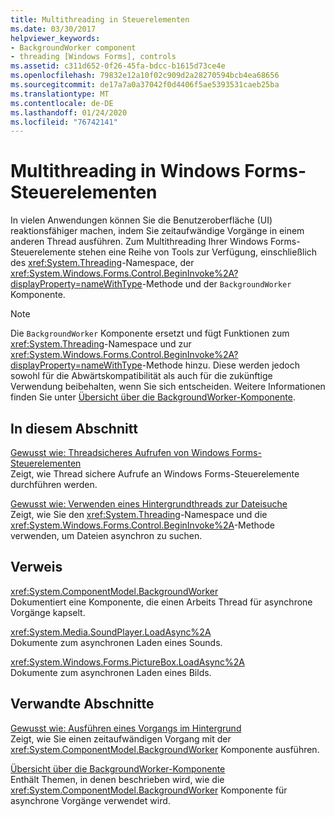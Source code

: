 ```yaml
---
title: Multithreading in Steuerelementen
ms.date: 03/30/2017
helpviewer_keywords:
- BackgroundWorker component
- threading [Windows Forms], controls
ms.assetid: c311d652-0f26-45fa-bdcc-b1615d73ce4e
ms.openlocfilehash: 79832e12a10f02c909d2a28270594bcb4ea68656
ms.sourcegitcommit: de17a7a0a37042f0d4406f5ae5393531caeb25ba
ms.translationtype: MT
ms.contentlocale: de-DE
ms.lasthandoff: 01/24/2020
ms.locfileid: "76742141"
---
```

# <a name="multithreading-in-windows-forms-controls"></a>Multithreading in Windows Forms-Steuerelementen
In vielen Anwendungen können Sie die Benutzeroberfläche (UI) reaktionsfähiger machen, indem Sie zeitaufwändige Vorgänge in einem anderen Thread ausführen. Zum Multithreading Ihrer Windows Forms-Steuerelemente stehen eine Reihe von Tools zur Verfügung, einschließlich des <xref:System.Threading>-Namespace, der <xref:System.Windows.Forms.Control.BeginInvoke%2A?displayProperty=nameWithType>-Methode und der `BackgroundWorker` Komponente.  
  
> [!NOTE]
> Die `BackgroundWorker` Komponente ersetzt und fügt Funktionen zum <xref:System.Threading>-Namespace und zur <xref:System.Windows.Forms.Control.BeginInvoke%2A?displayProperty=nameWithType>-Methode hinzu. Diese werden jedoch sowohl für die Abwärtskompatibilität als auch für die zukünftige Verwendung beibehalten, wenn Sie sich entscheiden. Weitere Informationen finden Sie unter [Übersicht über die BackgroundWorker-Komponente](backgroundworker-component-overview.md).  
  
## <a name="in-this-section"></a>In diesem Abschnitt  
 [Gewusst wie: Threadsicheres Aufrufen von Windows Forms-Steuerelementen](how-to-make-thread-safe-calls-to-windows-forms-controls.md)  
 Zeigt, wie Thread sichere Aufrufe an Windows Forms-Steuerelemente durchführen werden.  
  
 [Gewusst wie: Verwenden eines Hintergrundthreads zur Dateisuche](how-to-use-a-background-thread-to-search-for-files.md)  
 Zeigt, wie Sie den <xref:System.Threading>-Namespace und die <xref:System.Windows.Forms.Control.BeginInvoke%2A>-Methode verwenden, um Dateien asynchron zu suchen.  
  
## <a name="reference"></a>Verweis  
 <xref:System.ComponentModel.BackgroundWorker>  
 Dokumentiert eine Komponente, die einen Arbeits Thread für asynchrone Vorgänge kapselt.  
  
 <xref:System.Media.SoundPlayer.LoadAsync%2A>  
 Dokumente zum asynchronen Laden eines Sounds.  
  
 <xref:System.Windows.Forms.PictureBox.LoadAsync%2A>  
 Dokumente zum asynchronen Laden eines Bilds.  
  
## <a name="related-sections"></a>Verwandte Abschnitte  
 [Gewusst wie: Ausführen eines Vorgangs im Hintergrund](how-to-run-an-operation-in-the-background.md)  
 Zeigt, wie Sie einen zeitaufwändigen Vorgang mit der <xref:System.ComponentModel.BackgroundWorker> Komponente ausführen.  
  
 [Übersicht über die BackgroundWorker-Komponente](backgroundworker-component-overview.md)  
 Enthält Themen, in denen beschrieben wird, wie die <xref:System.ComponentModel.BackgroundWorker> Komponente für asynchrone Vorgänge verwendet wird.
